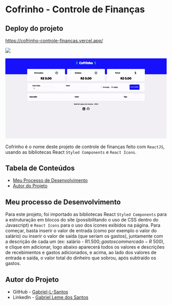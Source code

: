 # Cofrinho - Controle de Finanças

## Deploy do projeto

<https://cofrinho-controle-financas.vercel.app/>

<img src="http://img.shields.io/static/v1?label=STATUS&message=CONCLUIDO&color=GREEN&style=for-the-badge"/>
</p>

![Showcase do site Cofrinho - gif](./src/img-gif-readme/cofrinho-controle-financas-showcase.gif)

Cofrinho é o nome deste projeto de controle de finanças feito com `ReactJS`, usando as bibliotecas React `Styled Components` e `React Icons`.

## Tabela de Conteúdos

- [Meu Processo de Desenvolvimento](#meu-processo-de-desenvolvimento)
- [Autor do Projeto](#autor-do-projeto)

## Meu processo de Desenvolvimento

Para este projeto, foi importado as bibliotecas React `Styled Components` para a estruturação em blocos do site (possibilitando o uso de CSS dentro do Javascript) e `React Icons` para o uso dos ícones exibidos na página. Para começar, basta inserir o valor de entrada (como por exemplo o valor do salário) ou inserir o valor de saída (que seriam os gastos), juntamente com a descrição de cada um (ex: salário - R$1.500 ; gastos com mercado - R$ 500), e clique em adicionar, logo abaixo aparecerá todos os valores e descrições de recebimentos e gastos adicionados, e acima, ao lado dos valores de entrada e saída, o valor total do dinheiro que sobrou, após subtraído os gastos.

## Autor do Projeto

- GitHub - [Gabriel-L-Santos](https://github.com/Gabriel-L-Santos)
- LinkedIn - [Gabriel Leme dos Santos](https://www.linkedin.com/in/gabriel-leme-dos-santos/)
